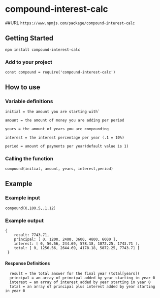 # compound-interest-calc
##URL
`https://www.npmjs.com/package/compound-interest-calc`
## Getting Started
 `npm install compound-interest-calc`
 
### Add to your project
 `const compound = require('compound-interest-calc')`
## How to use
### Variable definitions

```
initial = the amount you are starting with`

amount = the amount of money you are adding per period

years = the amount of years you are compounding

interest = the interest percentage per year (.1 = 10%)

period = amount of payments per year(default value is 1)
```
### Calling the function

`compound(initial, amount, years, interest,period)`

## Example
### Example input

```compound(0,100,5,.1,12)```

### Example output

```
{ 
    result: 7743.71,
    principal: [ 0, 1200, 2400, 3600, 4800, 6000 ],
    interest: [ 0, 56.56, 244.69, 578.18, 1072.25, 1743.71 ],
    total: [ 0, 1256.56, 2644.69, 4178.18, 5872.25, 7743.71 ] 
 }
```
#### Response Definitions

```
  result = the total answer for the final year (total[years])
  principal = an array of principal added by year starting in year 0
  interest = an array of interest added by year starting in year 0
  total = an array of principal plus interest added by year starting in year 0
```
